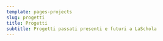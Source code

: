 ```yaml
---
template: pages-projects
slug: progetti
title: Progetti
subtitle: Progetti passati presenti e futuri a LaSchola
---
```

